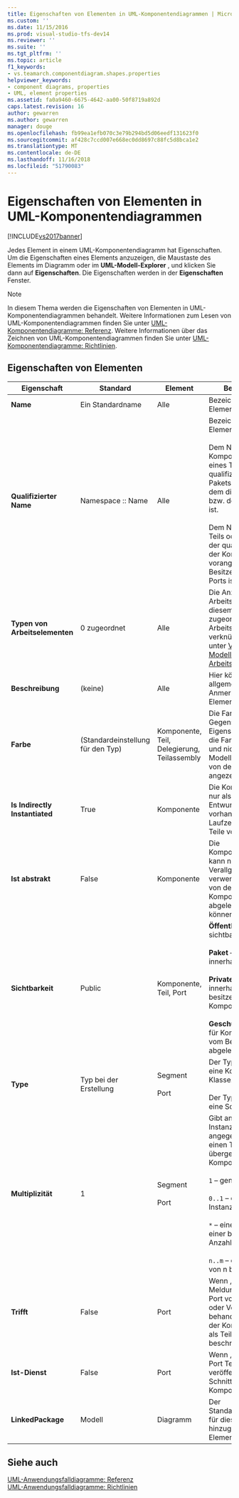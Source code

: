 ```yaml
---
title: Eigenschaften von Elementen in UML-Komponentendiagrammen | Microsoft-Dokumentation
ms.custom: ''
ms.date: 11/15/2016
ms.prod: visual-studio-tfs-dev14
ms.reviewer: ''
ms.suite: ''
ms.tgt_pltfrm: ''
ms.topic: article
f1_keywords:
- vs.teamarch.componentdiagram.shapes.properties
helpviewer_keywords:
- component diagrams, properties
- UML, element properties
ms.assetid: fa0a9460-6675-4642-aa00-50f8719a892d
caps.latest.revision: 16
author: gewarren
ms.author: gewarren
manager: douge
ms.openlocfilehash: fb99ea1efb070c3e79b294bd5d06eedf131623f0
ms.sourcegitcommit: af428c7ccd007e668ec0dd8697c88fc5d8bca1e2
ms.translationtype: MT
ms.contentlocale: de-DE
ms.lasthandoff: 11/16/2018
ms.locfileid: "51790083"
---
```

# <a name="properties-of-elements-on-uml-component-diagrams"></a>Eigenschaften von Elementen in UML-Komponentendiagrammen
[!INCLUDE[vs2017banner](../includes/vs2017banner.md)]

Jedes Element in einem UML-Komponentendiagramm hat Eigenschaften. Um die Eigenschaften eines Elements anzuzeigen, die Maustaste des Elements im Diagramm oder im **UML-Modell-Explorer** , und klicken Sie dann auf **Eigenschaften**. Die Eigenschaften werden in der **Eigenschaften** Fenster.  
  
> [!NOTE]
>  In diesem Thema werden die Eigenschaften von Elementen in UML-Komponentendiagrammen behandelt. Weitere Informationen zum Lesen von UML-Komponentendiagrammen finden Sie unter [UML-Komponentendiagramme: Referenz](../modeling/uml-component-diagrams-reference.md). Weitere Informationen über das Zeichnen von UML-Komponentendiagrammen finden Sie unter [UML-Komponentendiagramme: Richtlinien](../modeling/uml-component-diagrams-guidelines.md).  
  
## <a name="properties-of-elements"></a>Eigenschaften von Elementen  
  
|Eigenschaft|Standard|Element|Beschreibung|  
|--------------|-------------|-------------|-----------------|  
|**Name**|Ein Standardname|Alle|Bezeichnet das Element.|  
|**Qualifizierter Name**|Namespace :: Name|Alle|Bezeichnet das Element eindeutig.<br /><br /> Dem Namen einer Komponente oder eines Typs wird der qualifizierte Name des Pakets vorangestellt, in dem die Komponente bzw. der Typ enthalten ist.<br /><br /> Dem Namen eines Teils oder Ports wird der qualifizierte Name der Komponente vorangestellt, die Besitzer des Teils bzw. Ports ist.|  
|**Typen von Arbeitselementen**|0 zugeordnet|Alle|Die Anzahl von Arbeitsaufgaben, die diesem Element zugeordnet sind. Um Arbeitsaufgaben zu verknüpfen, finden Sie unter [Verknüpfen von Modellelementen und Arbeitsaufgaben](../modeling/link-model-elements-and-work-items.md).|  
|**Beschreibung**|(keine)|Alle|Hier können Sie allgemeine Anmerkungen zum Element eingeben.|  
|**Farbe**|(Standardeinstellung für den Typ)|Komponente, Teil, Delegierung, Teilassembly|Die Farbe der Form. Im Gegensatz zu anderen Eigenschaften ist dies die Farbe der Form und nicht des Modellelements, das von der Form angezeigt wird.|  
|**Is Indirectly Instantiated**|True|Komponente|Die Komponente ist nur als Entwurfsartefakt vorhanden. Zur Laufzeit sind nur ihre Teile vorhanden.|  
|**Ist abstrakt**|False|Komponente|Die Komponentendefinition kann nur als Verallgemeinerung verwendet werden, von der spezifischere Komponenten abgeleitet werden können.|  
|**Sichtbarkeit**|Public|Komponente, Teil, Port|**Öffentliche** – global sichtbar.<br /><br /> **Paket** – sichtbar innerhalb des Pakets.<br /><br /> **Private** – sichtbar innerhalb der besitzenden Komponente.<br /><br /> **Geschützte** – sichtbar für Komponenten, die vom Besitzer abgeleitet sind.|  
|**Type**|Typ bei der Erstellung|Segment<br /><br /> Port|Der Typ eines Teils ist eine Komponente oder Klasse.<br /><br /> Der Typ eines Ports ist eine Schnittstelle.|  
|**Multiplizität**|1|Segment<br /><br /> Port|Gibt an, wie viele Instanzen des angegebenen Typs einen Teil der übergeordneten Komponente bilden.<br /><br /> `1` – genau eine Instanz.<br /><br /> `0..1` – eine oder keine Instanz.<br /><br /> `*` – eine Auflistung einer beliebigen Anzahl von Instanzen.<br /><br /> `n..m` – eine Auflistung von n bis m Instanzen.|  
|**Trifft**|False|Port|Wenn „true“, werden Meldungen an diesen Port von Aktivitäten oder Vorgängen behandelt, die als Teil der Komponente statt als Teile des Teils beschrieben werden.|  
|**Ist-Dienst**|False|Port|Wenn „true“, ist dieser Port Teil der veröffentlichten Schnittstelle dieser Komponente.|  
|**LinkedPackage**|Modell|Diagramm|Der Standardnamespace für diesem Diagramm hinzugefügte Elemente.|  
  
## <a name="see-also"></a>Siehe auch  
 [UML-Anwendungsfalldiagramme: Referenz](../modeling/uml-use-case-diagrams-reference.md)   
 [UML-Anwendungsfalldiagramme: Richtlinien](../modeling/uml-use-case-diagrams-guidelines.md)



